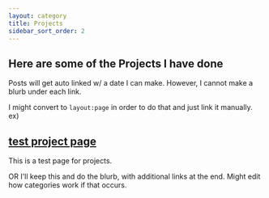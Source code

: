 ```yaml
---
layout: category
title: Projects
sidebar_sort_order: 2
---
```


## Here are some of the Projects I have done

Posts will get auto linked w/ a date I can make. However, I cannot make a blurb under each link.

I might convert to ```layout:page``` in order to do that and just link it manually. 
ex)

## [test project page](/_posts/2020-02-02-testPostProject.md)

This is a test page for projects.


OR I'll keep this and do the blurb, with additional links at the end. Might edit how categories work if that occurs.

